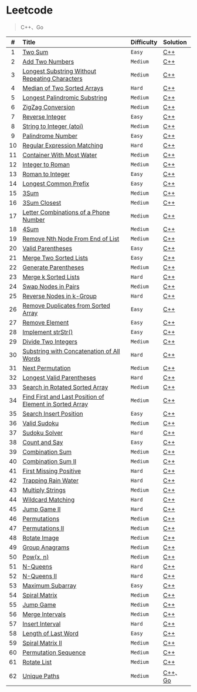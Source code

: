 # Leetcode

> C++、Go

| #   | Title                                                                                                                                             | Difficulty | Solution                                                                    |
|:---:|:------------------------------------------------------------------------------------------------------------------------------------------------- | ---------- |:--------------------------------------------------------------------------- |
| 1   | [Two Sum](https://leetcode.com/problems/two-sum/)                                                                                                 | `Easy`     | [C++](./cpp/1.Two_Sum.cpp)                                                  |
| 2   | [Add Two Numbers](https://leetcode.com/problems/add-two-numbers/)                                                                                 | `Medium`   | [C++](./cpp/2.Add_Two_Numbers.cpp)                                          |
| 3   | [Longest Substring Without Repeating Characters](https://leetcode.com/problems/longest-substring-without-repeating-characters/)                   | `Medium`   | [C++](./cpp/3.Longest_Substring_Without_Repeating_Characters.cpp)           |
| 4   | [Median of Two Sorted Arrays](https://leetcode.com/problems/median-of-two-sorted-arrays/)                                                         | `Hard`     | [C++](./cpp/4.Median_of_Two_Sorted_Arrays.cpp)                              |
| 5   | [Longest Palindromic Substring](https://leetcode.com/problems/longest-palindromic-substring/)                                                     | `Medium`   | [C++](./cpp/5.Longest_Palindromic_Substring.cpp)                            |
| 6   | [ZigZag Conversion](https://leetcode.com/problems/zigzag-conversion/)                                                                             | `Medium`   | [C++](./cpp/6.ZigZag_Conversion.cpp)                                        |
| 7   | [Reverse Integer](https://leetcode.com/problems/reverse-integer/)                                                                                 | `Easy`     | [C++](./cpp/7.Reverse_Integer.cpp)                                          |
| 8   | [String to Integer (atoi)](https://leetcode.com/problems/string-to-integer-atoi/)                                                                 | `Medium`   | [C++](./cpp/8.String_to_Integer.cpp)                                        |
| 9   | [Palindrome Number](https://leetcode.com/problems/palindrome-number/)                                                                             | `Easy`     | [C++](./cpp/9.Palindrome_Number.cpp)                                        |
| 10  | [Regular Expression Matching](https://leetcode.com/problems/regular-expression-matching/)                                                         | `Hard`     | [C++](./cpp/10.Regular_Expression_Matching.cpp)                             |
| 11  | [Container With Most Water](https://leetcode.com/problems/container-with-most-water/)                                                             | `Medium`   | [C++](./cpp/11.Container_With_Most_Water.cpp)                               |
| 12  | [Integer to Roman](https://leetcode.com/problems/integer-to-roman/)                                                                               | `Medium`   | [C++](./cpp/12.Integer_to_Roman.cpp)                                        |
| 13  | [Roman to Integer](https://leetcode.com/problems/roman-to-integer/)                                                                               | `Easy`     | [C++](./cpp/13.Roman_to_Integer.cpp)                                        |
| 14  | [Longest Common Prefix](https://leetcode.com/problems/longest-common-prefix/)                                                                     | `Easy`     | [C++](./cpp/14.Longest_Common_Prefix.cpp)                                   |
| 15  | [3Sum](https://leetcode.com/problems/3sum/)                                                                                                       | `Medium`   | [C++](./cpp/15.3Sum.cpp)                                                    |
| 16  | [3Sum Closest](https://leetcode.com/problems/3sum-closest/)                                                                                       | `Medium`   | [C++](./cpp/16.3Sum_Closest.cpp)                                            |
| 17  | [Letter Combinations of a Phone Number](https://leetcode.com/problems/letter-combinations-of-a-phone-number/)                                     | `Medium`   | [C++](./cpp/17.Letter_Combinations_of_a_Phone_Number.cpp)                   |
| 18  | [4Sum](https://leetcode.com/problems/4sum/)                                                                                                       | `Medium`   | [C++](./cpp/18.4Sum.cpp)                                                    |
| 19  | [Remove Nth Node From End of List](https://leetcode.com/problems/remove-nth-node-from-end-of-list/)                                               | `Medium`   | [C++](./cpp/19.Remove_Nth_Node_From_End_of_List.cpp)                        |
| 20  | [Valid Parentheses](https://leetcode.com/problems/valid-parentheses/)                                                                             | `Easy`     | [C++](./cpp/20.Valid_Parentheses.cpp)                                       |
| 21  | [Merge Two Sorted Lists](https://leetcode.com/problems/merge-two-sorted-lists/)                                                                   | `Easy`     | [C++](./cpp/21.Merge_Two_Sorted_Lists.cpp)                                  |
| 22  | [Generate Parentheses](https://leetcode.com/problems/generate-parentheses/)                                                                       | `Medium`   | [C++](./cpp/22.Generate_Parentheses.cpp)                                    |
| 23  | [Merge k Sorted Lists](https://leetcode.com/problems/merge-k-sorted-lists/)                                                                       | `Hard`     | [C++](./cpp/23.Merge_k_Sorted_Lists.cpp)                                    |
| 24  | [Swap Nodes in Pairs](https://leetcode.com/problems/swap-nodes-in-pairs/)                                                                         | `Medium`   | [C++](./cpp/24.Swap_Nodes_in_Pairs.cpp)                                     |
| 25  | [Reverse Nodes in k-Group](https://leetcode.com/problems/reverse-nodes-in-k-group/)                                                               | `Hard`     | [C++](./cpp/25.Reverse_Nodes_in_k-Group.cpp)                                |
| 26  | [Remove Duplicates from Sorted Array](https://leetcode.com/problems/remove-duplicates-from-sorted-array/)                                         | `Easy`     | [C++](./cpp/26.Remove_Duplicates_from_Sorted_Array.cpp)                     |
| 27  | [Remove Element](https://leetcode.com/problems/remove-element/)                                                                                   | `Easy`     | [C++](./cpp/27.Remove_Element.cpp)                                          |
| 28  | [Implement strStr()](https://leetcode.com/problems/implement-strstr/)                                                                             | `Easy`     | [C++](./cpp/28.Implement_strStr.cpp)                                        |
| 29  | [Divide Two Integers](https://leetcode.com/problems/divide-two-integers/)                                                                         | `Medium`   | [C++](./cpp/29.Divide_Two_Integers.cpp)                                     |
| 30  | [Substring with Concatenation of All Words](https://leetcode.com/problems/substring-with-concatenation-of-all-words/)                             | `Hard`     | [C++](./cpp/30.Substring_with_Concatenation_of_All_Words.cpp)               |
| 31  | [Next Permutation](https://leetcode.com/problems/next-permutation/)                                                                               | `Medium`   | [C++](./cpp/31.Next_Permutation.cpp)                                        |
| 32  | [Longest Valid Parentheses](https://leetcode.com/problems/longest-valid-parentheses/)                                                             | `Hard`     | [C++](./cpp/32.Longest_Valid_Parentheses.cpp)                               |
| 33  | [Search in Rotated Sorted Array](https://leetcode.com/problems/search-in-rotated-sorted-array/)                                                   | `Medium`   | [C++](./cpp/33.Search_in_Rotated_Sorted_Array.cpp)                          |
| 34  | [Find First and Last Position of Element in Sorted Array](https://leetcode.com/problems/find-first-and-last-position-of-element-in-sorted-array/) | `Medium`   | [C++](./cpp/34.Find_First_and_Last_Position_of_Element_in_Sorted_Array.cpp) |
| 35  | [Search Insert Position](https://leetcode.com/problems/search-insert-position/)                                                                   | `Easy`     | [C++](./cpp/35.Search_Insert_Position.cpp)                                  |
| 36  | [Valid Sudoku](https://leetcode.com/problems/valid-sudoku/)                                                                                       | `Medium`   | [C++](./cpp/36.Valid_Sudoku.cpp)                                            |
| 37  | [Sudoku Solver](https://leetcode.com/problems/sudoku-solver/)                                                                                     | `Hard`     | [C++](./cpp/37.Sudoku_Solver.cpp)                                           |
| 38  | [Count and Say](https://leetcode.com/problems/count-and-say/)                                                                                     | `Easy`     | [C++](./cpp/38.Count_and_Say.cpp)                                           |
| 39  | [Combination Sum](https://leetcode.com/problems/combination-sum/)                                                                                 | `Medium`   | [C++](./cpp/39.Combination_Sum.cpp)                                         |
| 40  | [Combination Sum II](https://leetcode.com/problems/combination-sum-ii/)                                                                           | `Medium`   | [C++](./cpp/40.Combination_Sum_II.cpp)                                      |
| 41  | [First Missing Positive](https://leetcode.com/problems/first-missing-positive/)                                                                   | `Hard`     | [C++](./cpp/41.First_Missing_Positive.cpp)                                  |
| 42  | [Trapping Rain Water](https://leetcode.com/problems/trapping-rain-water/)                                                                         | `Hard`     | [C++](./cpp/42.Trapping_Rain_Water.cpp)                                     |
| 43  | [Multiply Strings](https://leetcode.com/problems/multiply-strings/)                                                                               | `Medium`   | [C++](./cpp/43.Multiply_Strings.cpp)                                        |
| 44  | [Wildcard Matching](https://leetcode.com/problems/wildcard-matching/)                                                                             | `Hard`     | [C++](./cpp/44.Wildcard_Matching.cpp)                                       |
| 45  | [Jump Game II](https://leetcode.com/problems/jump-game-ii/)                                                                                       | `Hard`     | [C++](./cpp/45.Jump_Game_II.cpp)                                            |
| 46  | [Permutations](https://leetcode.com/problems/permutations/)                                                                                       | `Medium`   | [C++](./cpp/46.Permutations.cpp)                                            |
| 47  | [Permutations II](https://leetcode.com/problems/permutations-ii/)                                                                                 | `Medium`   | [C++](./cpp/47.Permutations_II.cpp)                                         |
| 48  | [Rotate Image](https://leetcode.com/problems/rotate-image/)                                                                                       | `Medium`   | [C++](./cpp/48.Rotate_Image.cpp)                                            |
| 49  | [Group Anagrams](https://leetcode.com/problems/group-anagrams/)                                                                                   | `Medium`   | [C++](./cpp/49.Group_Anagrams.cpp)                                          |
| 50  | [Pow(x, n)](https://leetcode.com/problems/powx-n/)                                                                                                | `Medium`   | [C++](./cpp/50.Pow_x_n.cpp)                                                 |
| 51  | [N-Queens](https://leetcode.com/problems/n-queens/)                                                                                               | `Hard`     | [C++](./cpp/51.N-Queens.cpp)                                                |
| 52  | [N-Queens II](https://leetcode.com/problems/n-queens-ii/)                                                                                         | `Hard`     | [C++](./cpp/52.N-Queens_II.cpp)                                             |
| 53  | [Maximum Subarray](https://leetcode.com/problems/maximum-subarray/)                                                                               | `Easy`     | [C++](./cpp/53.Maximum_Subarray.cpp)                                        |
| 54  | [Spiral Matrix](https://leetcode.com/problems/spiral-matrix/)                                                                                     | `Medium`   | [C++](./cpp/54.Spiral_Matrix.cpp)                                           |
| 55  | [Jump Game](https://leetcode.com/problems/jump-game/)                                                                                             | `Medium`   | [C++](./cpp/55.Jump_Game.cpp)                                               |
| 56  | [Merge Intervals](https://leetcode.com/problems/merge-intervals/)                                                                                 | `Medium`   | [C++](./cpp/56.Merge_Intervals.cpp)                                         |
| 57  | [Insert Interval](https://leetcode.com/problems/insert-interval/)                                                                                 | `Hard`     | [C++](./cpp/57.Insert_Interval.cpp)                                         |
| 58  | [Length of Last Word](https://leetcode.com/problems/length-of-last-word/)                                                                         | `Easy`     | [C++](./cpp/58.Length_of_Last_Word.cpp)                                     |
| 59  | [Spiral Matrix II](https://leetcode.com/problems/spiral-matrix-ii/)                                                                               | `Medium`   | [C++](./cpp/59.Spiral_Matrix_II.cpp)                                        |
| 60  | [Permutation Sequence](https://leetcode.com/problems/permutation-sequence/)                                                                       | `Medium`   | [C++](./cpp/60.Permutation_Sequence.cpp)                                    |
| 61  | [Rotate List](https://leetcode.com/problems/rotate-list/)                                                                                         | `Medium`   | [C++](./cpp/61.Rotate_List.cpp)                                             |
| 62  | [Unique Paths](https://leetcode.com/problems/unique-paths/)                                                                                       | `Medium`   | [C++](./cpp/62.Unique_Paths.cpp)、[Go](./go/62.Unique_Paths.go)              |


